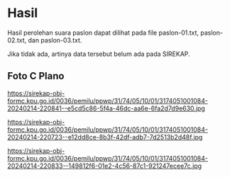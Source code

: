 # Hasil

Hasil perolehan suara paslon dapat dilihat pada file paslon-01.txt, paslon-02.txt, dan paslon-03.txt.

Jika tidak ada, artinya data tersebut belum ada pada SIREKAP.

## Foto C Plano

https://sirekap-obj-formc.kpu.go.id/0036/pemilu/ppwp/31/74/05/10/01/3174051001084-20240214-220841--e5cd5c86-5f4a-46dc-aa6e-6fa2d7d9e630.jpg

https://sirekap-obj-formc.kpu.go.id/0036/pemilu/ppwp/31/74/05/10/01/3174051001084-20240214-220723--e12dd8ce-8b3f-42df-adb7-7d2513b2d48f.jpg

https://sirekap-obj-formc.kpu.go.id/0036/pemilu/ppwp/31/74/05/10/01/3174051001084-20240214-220833--149812f6-01e2-4c56-87c1-921247ecee7c.jpg
